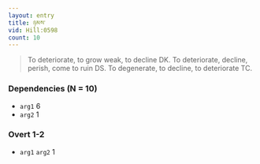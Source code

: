 ```yaml
---
layout: entry
title: ཉམས་
vid: Hill:0598
count: 10
---
```

> To deteriorate, to grow weak, to decline DK\. To deteriorate, decline, perish, come to ruin DS\. To degenerate, to decline, to deteriorate TC\.


### Dependencies (N = 10)
* `arg1` 6
* `arg2` 1


### Overt 1-2
* `arg1` `arg2` 1
